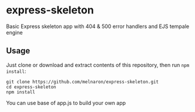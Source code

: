 express-skeleton
================

Basic Express skeleton app with 404 &amp; 500 error handlers and EJS tempale engine

## Usage

Just clone or download and extract contents of this repository, then run `npm install`:

	git clone https://github.com/melnaron/express-skeleton.git
	cd express-skeleton
	npm install

You can use base of app.js to build your own app

